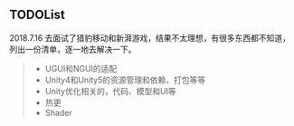 ## TODOList  

2018.7.16 去面试了猎豹移动和新湃游戏，结果不太理想，有很多东西都不知道，列出一份清单，逐一地去解决一下。  

>* UGUI和NGUI的适配  
>* Unity4和Unity5的资源管理和依赖、打包等等  
>* Unity优化相关的，代码、模型和UI等  
>* 热更  
>* Shader  
